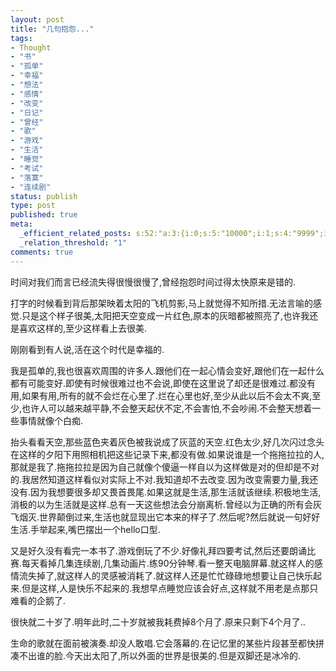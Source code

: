 ```yaml
--- 
layout: post
title: "几句抱怨..."
tags: 
- Thought
- "书"
- "孤单"
- "幸福"
- "想法"
- "感情"
- "改变"
- "日记"
- "曾经"
- "歌"
- "游戏"
- "生活"
- "睡觉"
- "考试"
- "落寞"
- "连续剧"
status: publish
type: post
published: true
meta: 
  _efficient_related_posts: s:52:"a:3:{i:0;s:5:"10000";i:1;s:4:"9999";i:2;s:4:"9998";}";
  _relation_threshold: "1"
comments: true
---
```

时间对我们而言已经流失得很慢很慢了,曾经抱怨时间过得太快原来是错的.

打字的时候看到背后那架映着太阳的飞机剪影,马上就觉得不知所措.无法言喻的感觉.只是这个样子很美,太阳把天空变成一片红色,原本的灰暗都被照亮了,也许我还是喜欢这样的,至少这样看上去很美.

刚刚看到有人说,活在这个时代是幸福的.

我是孤单的,我也很喜欢周围的许多人.跟他们在一起心情会变好,跟他们在一起什么都有可能变好.即使有时候很难过也不会说,即使在这里说了却还是很难过.都没有用,如果有用,所有的就不会烂在心里了.烂在心里也好,至少从此以后不会太不爽,至少,也许人可以越来越平静,不会整天起伏不定,不会害怕,不会吵闹.不会整天想着一些事情就像个白痴.

抬头看看天空,那些蓝色夹着灰色被我说成了灰蓝的天空.红色太少,好几次闪过念头在这样的夕阳下用照相机把这些记录下来,都没有做.如果说谁是一个拖拖拉拉的人,那就是我了.拖拖拉拉是因为自己就像个傻逼一样自以为这样做是对的但却是不对的.我居然知道这样看似对实际上不对.我知道却不去改变.因为改变需要力量,我还没有.因为我想要很多却又畏首畏尾.如果这就是生活,那生活就该继续.积极地生活,消极的以为生活就是这样.总有一天这些想法会分崩离析.曾经以为正确的所有会灰飞烟灭.世界颠倒过来,生活也就显现出它本来的样子了.然后呢?然后就说一句好好生活.手举起来,嘴巴摆出一个hello口型.

又是好久没有看完一本书了.游戏倒玩了不少.好像礼拜四要考试,然后还要朗诵比赛.每天看掉几集连续剧,几集动画片.练90分钟琴.看一整天电脑屏幕.就这样人的感情流失掉了,就这样人的灵感被消耗了.就这样人还是忙忙碌碌地想要让自己快乐起来.但是这样,人是快乐不起来的.我想早点睡觉应该会好点,这样就不用老是点那只难看的企鹅了.

很快就二十岁了.明年此时,二十岁就被我耗费掉8个月了.原来只剩下4个月了..

生命的歌就在面前被演奏.却没人敢唱.它会落幕的.在记忆里的某些片段甚至都快拼凑不出谁的脸.今天出太阳了,所以外面的世界是很美的.但是双脚还是冰冷的.